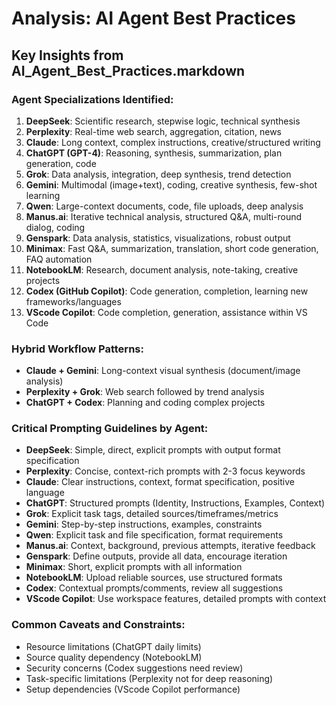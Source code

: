 # Analysis: AI Agent Best Practices

## Key Insights from AI_Agent_Best_Practices.markdown

### Agent Specializations Identified:
1. **DeepSeek**: Scientific research, stepwise logic, technical synthesis
2. **Perplexity**: Real-time web search, aggregation, citation, news
3. **Claude**: Long context, complex instructions, creative/structured writing
4. **ChatGPT (GPT-4)**: Reasoning, synthesis, summarization, plan generation, code
5. **Grok**: Data analysis, integration, deep synthesis, trend detection
6. **Gemini**: Multimodal (image+text), coding, creative synthesis, few-shot learning
7. **Qwen**: Large-context documents, code, file uploads, deep analysis
8. **Manus.ai**: Iterative technical analysis, structured Q&A, multi-round dialog, coding
9. **Genspark**: Data analysis, statistics, visualizations, robust output
10. **Minimax**: Fast Q&A, summarization, translation, short code generation, FAQ automation
11. **NotebookLM**: Research, document analysis, note-taking, creative projects
12. **Codex (GitHub Copilot)**: Code generation, completion, learning new frameworks/languages
13. **VScode Copilot**: Code completion, generation, assistance within VS Code

### Hybrid Workflow Patterns:
- **Claude + Gemini**: Long-context visual synthesis (document/image analysis)
- **Perplexity + Grok**: Web search followed by trend analysis
- **ChatGPT + Codex**: Planning and coding complex projects

### Critical Prompting Guidelines by Agent:
- **DeepSeek**: Simple, direct, explicit prompts with output format specification
- **Perplexity**: Concise, context-rich prompts with 2-3 focus keywords
- **Claude**: Clear instructions, context, format specification, positive language
- **ChatGPT**: Structured prompts (Identity, Instructions, Examples, Context)
- **Grok**: Explicit task tags, detailed sources/timeframes/metrics
- **Gemini**: Step-by-step instructions, examples, constraints
- **Qwen**: Explicit task and file specification, format requirements
- **Manus.ai**: Context, background, previous attempts, iterative feedback
- **Genspark**: Define outputs, provide all data, encourage iteration
- **Minimax**: Short, explicit prompts with all information
- **NotebookLM**: Upload reliable sources, use structured formats
- **Codex**: Contextual prompts/comments, review all suggestions
- **VScode Copilot**: Use workspace features, detailed prompts with context

### Common Caveats and Constraints:
- Resource limitations (ChatGPT daily limits)
- Source quality dependency (NotebookLM)
- Security concerns (Codex suggestions need review)
- Task-specific limitations (Perplexity not for deep reasoning)
- Setup dependencies (VScode Copilot performance)


